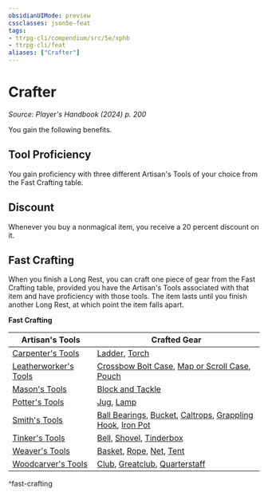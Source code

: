 ```yaml
---
obsidianUIMode: preview
cssclasses: json5e-feat
tags:
- ttrpg-cli/compendium/src/5e/xphb
- ttrpg-cli/feat
aliases: ["Crafter"]
---
```

# Crafter
*Source: Player's Handbook (2024) p. 200*  

You gain the following benefits.

## Tool Proficiency

You gain proficiency with three different Artisan's Tools of your choice from the Fast Crafting table.

## Discount

Whenever you buy a nonmagical item, you receive a 20 percent discount on it.

## Fast Crafting

When you finish a Long Rest, you can craft one piece of gear from the Fast Crafting table, provided you have the Artisan's Tools associated with that item and have proficiency with those tools. The item lasts until you finish another Long Rest, at which point the item falls apart.

**Fast Crafting**

| Artisan's Tools | Crafted Gear |
|-----------------|--------------|
| [Carpenter's Tools](3-Compendium/items/carpenters-tools-xphb.md) | [Ladder](3-Compendium/items/ladder-xphb.md), [Torch](3-Compendium/items/torch-xphb.md) |
| [Leatherworker's Tools](3-Compendium/items/leatherworkers-tools-xphb.md) | [Crossbow Bolt Case](3-Compendium/items/crossbow-bolt-case-xphb.md), [Map or Scroll Case](3-Compendium/items/map-or-scroll-case-xphb.md), [Pouch](3-Compendium/items/pouch-xphb.md) |
| [Mason's Tools](3-Compendium/items/masons-tools-xphb.md) | [Block and Tackle](3-Compendium/items/block-and-tackle-xphb.md) |
| [Potter's Tools](3-Compendium/items/potters-tools-xphb.md) | [Jug](3-Compendium/items/jug-xphb.md), [Lamp](3-Compendium/items/lamp-xphb.md) |
| [Smith's Tools](3-Compendium/items/smiths-tools-xphb.md) | [Ball Bearings](3-Compendium/items/ball-bearings-xphb.md), [Bucket](3-Compendium/items/bucket-xphb.md), [Caltrops](3-Compendium/items/caltrops-xphb.md), [Grappling Hook](3-Compendium/items/grappling-hook-xphb.md), [Iron Pot](3-Compendium/items/iron-pot-xphb.md) |
| [Tinker's Tools](3-Compendium/items/tinkers-tools-xphb.md) | [Bell](3-Compendium/items/bell-xphb.md), [Shovel](3-Compendium/items/shovel-xphb.md), [Tinderbox](3-Compendium/items/tinderbox-xphb.md) |
| [Weaver's Tools](3-Compendium/items/weavers-tools-xphb.md) | [Basket](3-Compendium/items/basket-xphb.md), [Rope](3-Compendium/items/rope-xphb.md), [Net](3-Compendium/items/net-xphb.md), [Tent](3-Compendium/items/tent-xphb.md) |
| [Woodcarver's Tools](3-Compendium/items/woodcarvers-tools-xphb.md) | [Club](3-Compendium/items/club-xphb.md), [Greatclub](3-Compendium/items/greatclub-xphb.md), [Quarterstaff](3-Compendium/items/quarterstaff-xphb.md) |
^fast-crafting